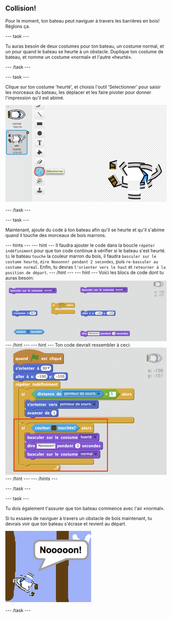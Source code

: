 ## Collision!

Pour le moment, ton bateau peut naviguer à travers les barrières en bois! Réglons ça.

\--- task \---

Tu auras besoin de deux costumes pour ton bateau, un costume normal, et un pour quand le bateau se heurte à un obstacle. Duplique ton costume de bateau, et nomme un costume «normal» et l'autre «heurté».

\--- /task \---

\--- task \---

Clique sur ton costume 'heurté', et choisis l'outil 'Selectionner' pour saisir les morceaux du bateau, les déplacer et les faire pivoter pour donner l'impression qu'il est abimé.

![screenshot](images/boat-hit-costume.png)

\--- /task \---

\--- task \---

Maintenant, ajoute du code à ton bateau afin qu'il se heurte et qu'il s'abime quand il touche des morceaux de bois marrons.

\--- hints \--- \--- hint \--- Il faudra ajouter le code dans la boucle `répéter indéfiniment` pour que ton code continue à vérifier si le bateau s'est heurté. `Si` le bateau `touche` la couleur marron du bois, il faudra `basculer sur le costume heurté`, `dire Nooonnn! pendant 2 secondes`, puis `re-basculer au costume normal`. Enfin, tu devras `l'orienter vers le haut` et `retourner à la position de départ`. \--- /hint \--- \--- hint \--- Voici les blocs de code dont tu auras besoin: ![screenshot](images/boat-hit-blocks.png) \--- /hint \--- \--- hint \--- Ton code devrait ressembler à ceci: ![screenshot](images/boat-hit-code.png) \--- /hint \--- \--- /hints \---

\--- /task \---

\--- task \---

Tu dois également t'assurer que ton bateau commence avec l'air «normal».

Si tu essaies de naviguer à travers un obstacle de bois maintenant, tu devrais voir que ton bateau s'écrase et revient au départ.

![screenshot](images/boat-crash.png)

\--- /task \---